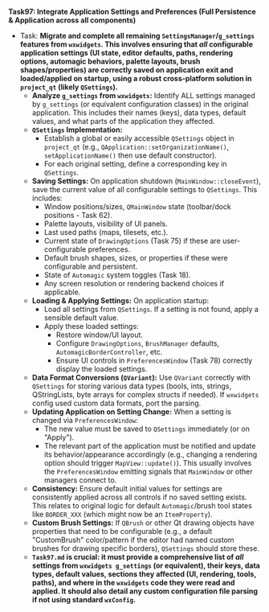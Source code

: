 **Task97: Integrate Application Settings and Preferences (Full Persistence & Application across all components)**
- Task: **Migrate and complete all remaining `SettingsManager`/`g_settings` features from `wxwidgets`. This involves ensuring that *all* configurable application settings (UI state, editor defaults, paths, rendering options, automagic behaviors, palette layouts, brush shapes/properties) are correctly saved on application exit and loaded/applied on startup, using a robust cross-platform solution in `project_qt` (likely `QSettings`).**
    - **Analyze `g_settings` from `wxwidgets`:** Identify ALL settings managed by `g_settings` (or equivalent configuration classes) in the original application. This includes their names (keys), data types, default values, and what parts of the application they affected.
    - **`QSettings` Implementation:**
        -   Establish a global or easily accessible `QSettings` object in `project_qt` (e.g., `QApplication::setOrganizationName()`, `setApplicationName()` then use default constructor).
        -   For each original setting, define a corresponding key in `QSettings`.
    - **Saving Settings:** On application shutdown (`MainWindow::closeEvent`), save the current value of all configurable settings to `QSettings`. This includes:
        -   Window positions/sizes, `QMainWindow` state (toolbar/dock positions - Task 62).
        -   Palette layouts, visibility of UI panels.
        -   Last used paths (maps, tilesets, etc.).
        -   Current state of `DrawingOptions` (Task 75) if these are user-configurable preferences.
        -   Default brush shapes, sizes, or properties if these were configurable and persistent.
        -   State of `Automagic` system toggles (Task 18).
        -   Any screen resolution or rendering backend choices if applicable.
    - **Loading & Applying Settings:** On application startup:
        -   Load all settings from `QSettings`. If a setting is not found, apply a sensible default value.
        -   Apply these loaded settings:
            -   Restore window/UI layout.
            -   Configure `DrawingOptions`, `BrushManager` defaults, `AutomagicBorderController`, etc.
            -   Ensure UI controls in `PreferencesWindow` (Task 78) correctly display the loaded settings.
    - **Data Format Conversions (`QVariant`):** Use `QVariant` correctly with `QSettings` for storing various data types (bools, ints, strings, QStringLists, byte arrays for complex structs if needed). If `wxwidgets` config used custom data formats, port the parsing.
    - **Updating Application on Setting Change:** When a setting is changed via `PreferencesWindow`:
        -   The new value must be saved to `QSettings` immediately (or on "Apply").
        -   The relevant part of the application must be notified and update its behavior/appearance accordingly (e.g., changing a rendering option should trigger `MapView::update()`). This usually involves the `PreferencesWindow` emitting signals that `MainWindow` or other managers connect to.
    - **Consistency:** Ensure default initial values for settings are consistently applied across all controls if no saved setting exists. This relates to original logic for default `Automagic`/brush tool states like `BORDER_XXX` (which might now be an `ItemProperty`).
    - **Custom Brush Settings:** If `QBrush` or other Qt drawing objects have properties that need to be configurable (e.g., a default "CustomBrush" color/pattern if the editor had named custom brushes for drawing specific borders), `QSettings` should store these.
    - **`Task97.md` is crucial: it must provide a comprehensive list of *all* settings from `wxwidgets g_settings` (or equivalent), their keys, data types, default values, sections they affected (UI, rendering, tools, paths), and where in the `wxwidgets` code they were read and applied. It should also detail any custom configuration file parsing if not using standard `wxConfig`.**
